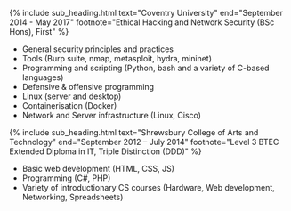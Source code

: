 
{% include sub_heading.html text="Coventry University" end="September 2014 - May 2017" footnote="Ethical Hacking and Network Security (BSc Hons), First" %}
- General security principles and practices
- Tools (Burp suite, nmap, metasploit, hydra, mininet)
- Programming and scripting (Python, bash and a variety of C-based languages)
- Defensive & offensive programming
- Linux (server and desktop)
- Containerisation (Docker) 
- Network and Server infrastructure (Linux, Cisco)

{% include sub_heading.html text="Shrewsbury College of Arts and Technology" end="September 2012 – July 2014" footnote="Level 3 BTEC Extended Diploma in IT, Triple Distinction (DDD)" %}
- Basic web development (HTML, CSS, JS)
- Programming (C#, PHP)
- Variety of introductionary CS courses (Hardware, Web development, Networking, Spreadsheets)